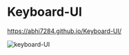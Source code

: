 # Keyboard-UI

https://abhi7284.github.io/Keyboard-UI/

![keyboard-UI](https://user-images.githubusercontent.com/43183670/134498821-97d3be7c-786e-48ee-9496-02ca28b7eb71.jpg)
